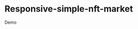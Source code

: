 # Responsive-simple-nft-market

Demo
    <img src="https://github.com/codewithsadee/naft-nft_marketplace/raw/master/website-demo-image/desktop.png" alt="" srcset="">
    <img src="https://github.com/codewithsadee/naft-nft_marketplace/raw/master/website-demo-image/mobile.png" alt="" srcset="">

